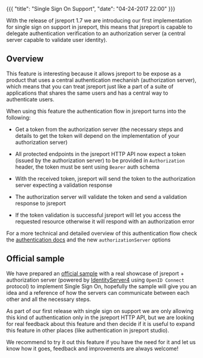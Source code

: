 {{{
    "title": "Single Sign On Support",
    "date": "04-24-2017 22:00"
}}}

With the release of jsreport 1.7 we are introducing our first implementation for single sign on support in jsreport, this means that jsreport is capable to delegate authentication verification to an authorization server (a central server capable to validate user identity).

## Overview

This feature is interesting because it allows jsreport to be expose as a product that uses a central authentication mechanish (authorization server), which means that you can treat jsreport just like a part of a suite of applications that shares the same users and has a central way to authenticate users.

When using this feature the authentication flow in jsreport turns into the following:

- Get a token from the authorization server (the necessary steps and details to get the token will depend on the implementation of your authorization server)

- All protected endpoints in the jsreport HTTP API now expect a token (issued by the authorization server) to be provided in `Authorization` header, the token must be sent using `Bearer` auth schema

- With the received token, jsreport will send the token to the authorization server expecting a validation response

- The authorization server will validate the token and send a validation response to jsreport

- If the token validation is successful jsreport will let you access the requested resource otherwise it will respond with an authorization error

For a more technical and detailed overview of this authentication flow check the [authentication docs](https://jsreport.net/learn/authentication) and the new `authorizationServer` options

## Official sample

We have prepared an [official sample](https://github.com/bjrmatos/jsreport-with-authorization-server-sample) with a real showcase of jsreport + authorization server (powered by [IdentityServer4](https://github.com/IdentityServer/IdentityServer4) using `OpenID Connect` protocol) to implement Single Sign On, hopefully the sample will give you an idea and a reference of how the servers can communicate between each other and all the necessary steps.

As part of our first release with single sign on support we are only allowing this kind of authentication only in the jsreport HTTP API, but we are looking for real feedback about this feature and then decide if it is useful to expand this feature in other places (like authentication in jsreport studio).

We recommend to try it out this feature if you have the need for it and let us know how it goes, feedback and improvements are always welcome!
